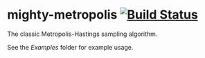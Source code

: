 # mighty-metropolis [![Build Status](https://secure.travis-ci.org/jtobin/mighty-metropolis.png)](http://travis-ci.org/jtobin/mighty-metropolis)  

The classic Metropolis-Hastings sampling algorithm.

See the *Examples* folder for example usage.

